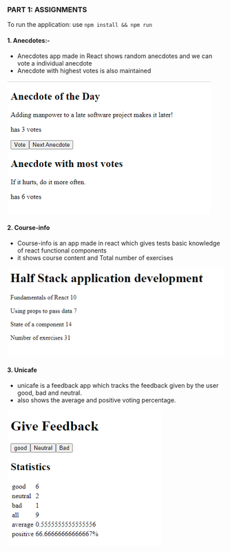 ### PART 1: ASSIGNMENTS

To run the application: use ```npm install && npm run```

#### 1. Anecdotes:-

- Anecdotes app made in React shows random anecdotes and we can vote a individual anecdote
- Anecdote with highest votes is also maintained

![Image for Anecdotes App made in react](./images/anecdotes.png)


#### 2. Course-info

- Course-info is an app made in react which gives tests basic knowledge of react functional components
- it shows course content and Total number of exercises

![image for course-info app made in react](./images/courseinfo.png)


#### 3. Unicafe

- unicafe is a feedback app which tracks the feedback given by the user good, bad and neutral.
- also shows the average and positive voting percentage.

![unicafe react app image](./images/unicafe-w.png)